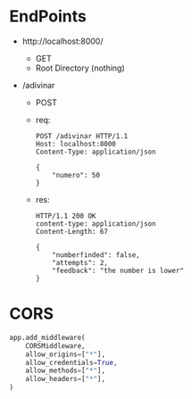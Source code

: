 # EndPoints
- http://localhost:8000/
	- GET
	- Root Directory (nothing)

- /adivinar
	- POST
	- req:
		```http
		POST /adivinar HTTP/1.1
		Host: localhost:8000
		Content-Type: application/json
		
		{
		    "numero": 50
		}
		```

	- res:
		```http
		HTTP/1.1 200 OK
		content-type: application/json
		Content-Length: 67
		
		{
			"numberfinded": false,
			"attempts": 2,
			"feedback": "the number is lower"
		}
		```

# CORS
```python
app.add_middleware(
    CORSMiddleware,
    allow_origins=["*"],
    allow_credentials=True,
    allow_methods=["*"],
    allow_headers=["*"],
)
```